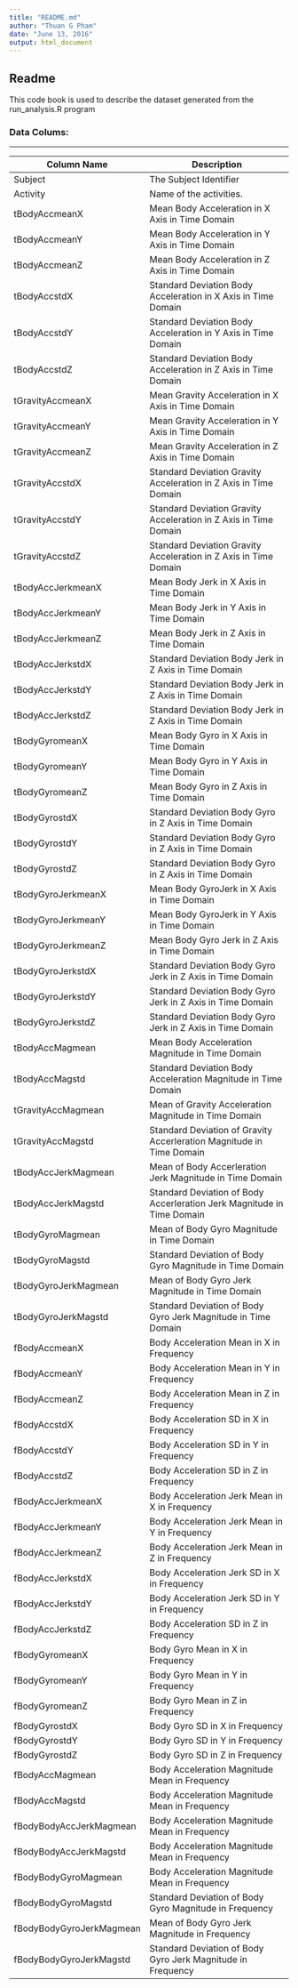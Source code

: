 ```yaml
---
title: "README.md"
author: "Thuan G Pham"
date: "June 13, 2016"
output: html_document
---
```


## Readme 
This code book is used to describe the dataset generated from the run_analysis.R program

### Data Colums:
--------------------------------------------------------------------------------------------------------
|Column Name     			| Description
|---------------------------|---------------------------------------------------------------------------|
|	Subject		 			|	The Subject Identifier													|
|	Activity	 			|	Name of the activities. 												|
|	tBodyAccmeanX			|	Mean Body Acceleration in X Axis in Time Domain							|
|	tBodyAccmeanY			|	Mean Body Acceleration in Y Axis in Time Domain							|
|	tBodyAccmeanZ			|	Mean Body Acceleration in Z Axis in Time Domain							|
|	tBodyAccstdX			|	Standard Deviation Body Acceleration in X Axis in Time Domain			|
|	tBodyAccstdY			|	Standard Deviation Body Acceleration in Y Axis in Time Domain			|
|	tBodyAccstdZ			|	Standard Deviation Body Acceleration in Z Axis in Time Domain			|
|	tGravityAccmeanX		|	Mean Gravity Acceleration in X Axis in Time Domain						|
|	tGravityAccmeanY		|	Mean Gravity Acceleration in Y Axis in Time Domain						|
|	tGravityAccmeanZ		|	Mean Gravity Acceleration in Z Axis in Time Domain						|
|	tGravityAccstdX			|	Standard Deviation Gravity Acceleration in Z Axis  in Time Domain		|
|	tGravityAccstdY			|	Standard Deviation Gravity Acceleration in Z Axis in Time Domain		|
|	tGravityAccstdZ			|	Standard Deviation Gravity Acceleration in Z Axis in Time Domain		|
|	tBodyAccJerkmeanX		|	Mean Body Jerk in X Axis  in Time Domain								|
|	tBodyAccJerkmeanY		|	Mean Body Jerk in Y Axis in Time Domain									|
|	tBodyAccJerkmeanZ		|	Mean Body Jerk in Z Axis in Time Domain									|
|	tBodyAccJerkstdX		|	Standard Deviation Body Jerk  in Z Axis  in Time Domain					|
|	tBodyAccJerkstdY		|	Standard Deviation Body Jerk   in Z Axis in Time Domain					|
|	tBodyAccJerkstdZ		|	Standard Deviation Body Jerk  in Z Axis in Time Domain					|
|	tBodyGyromeanX			|	Mean Body Gyro in X Axis in Time Domain									|
|	tBodyGyromeanY			|	Mean Body Gyro in Y Axis in Time Domain									|
|	tBodyGyromeanZ			|	Mean Body Gyro in Z Axis in Time Domain									|
|	tBodyGyrostdX			|	Standard Deviation Body Gyro  in Z Axis in Time Domain					|
|	tBodyGyrostdY			|	Standard Deviation Body Gyro   in Z Axis in Time Domain					|
|	tBodyGyrostdZ			|	Standard Deviation Body Gyro  in Z Axis in Time Domain					|
|	tBodyGyroJerkmeanX		|	Mean Body GyroJerk in X Axis in Time Domain								|
|	tBodyGyroJerkmeanY		|	Mean Body GyroJerk in Y Axis in Time Domain								|
|	tBodyGyroJerkmeanZ		|	Mean Body Gyro Jerk in Z Axis in Time Domain							|
|	tBodyGyroJerkstdX		|	Standard Deviation Body Gyro Jerk  in Z Axis in Time Domain				|
|	tBodyGyroJerkstdY		|	Standard Deviation Body Gyro  Jerk in Z Axis in Time Domain				|
|	tBodyGyroJerkstdZ		|	Standard Deviation Body Gyro  Jerk in Z Axis in Time Domain				|
|	tBodyAccMagmean			|	Mean Body Acceleration Magnitude  in Time Domain						|
|	tBodyAccMagstd			|	Standard Deviation Body Acceleration Magnitude  in Time Domain			|
|	tGravityAccMagmean		|	Mean of Gravity Acceleration Magnitude  in Time Domain					|
|	tGravityAccMagstd		|	Standard Deviation of  Gravity Accerleration Magnitude in Time Domain	|
|	tBodyAccJerkMagmean		|	Mean of Body Accerleration Jerk Magnitude  in Time Domain				|
|	tBodyAccJerkMagstd		|	Standard Deviation of Body Accerleration Jerk Magnitude  in Time Domain	|
|	tBodyGyroMagmean		|	Mean of Body Gyro Magnitude  in Time Domain								|
|	tBodyGyroMagstd			|	Standard Deviation of Body Gyro Magnitude  in Time Domain				|
|	tBodyGyroJerkMagmean	|	Mean of Body Gyro Jerk Magnitude  in Time Domain						|
|	tBodyGyroJerkMagstd		|	Standard Deviation of Body Gyro Jerk Magnitude in Time Domain			|
|	fBodyAccmeanX			|	Body Acceleration Mean in X in Frequency								|
|	fBodyAccmeanY			|	Body Acceleration Mean in Y in Frequency								|
|	fBodyAccmeanZ			|	Body Acceleration Mean in Z in Frequency								|
|	fBodyAccstdX			|	Body Acceleration SD in X in Frequency									|
|	fBodyAccstdY			|	Body Acceleration SD in Y in Frequency									|
|	fBodyAccstdZ			|	Body Acceleration SD in Z in Frequency									|
|	fBodyAccJerkmeanX		|	Body Acceleration Jerk Mean in X in Frequency							|
|	fBodyAccJerkmeanY		|	Body Acceleration Jerk Mean in Y in Frequency							|
|	fBodyAccJerkmeanZ		|	Body Acceleration Jerk Mean in Z in Frequency							|
|	fBodyAccJerkstdX		|	Body Acceleration Jerk SD in X in Frequency								|
|	fBodyAccJerkstdY		|	Body Acceleration Jerk SD in Y in Frequency								|
|	fBodyAccJerkstdZ		|	Body Acceleration SD in Z in Frequency									|
|	fBodyGyromeanX			|	Body Gyro Mean in X in Frequency										|
|	fBodyGyromeanY			|	Body Gyro Mean in Y in Frequency										|
|	fBodyGyromeanZ			|	Body Gyro Mean in Z in Frequency										|
|	fBodyGyrostdX			|	Body Gyro SD in X in Frequency											|
|	fBodyGyrostdY			|	Body Gyro SD in Y in Frequency											|
|	fBodyGyrostdZ			|	Body Gyro SD in Z in Frequency											|
|	fBodyAccMagmean			|	Body Acceleration Magnitude Mean in Frequency							|
|	fBodyAccMagstd			|	Body Acceleration Magnitude Mean in Frequency							|
|	fBodyBodyAccJerkMagmean	|	Body Acceleration Magnitude Mean in Frequency							|
|	fBodyBodyAccJerkMagstd	|	Body Acceleration Magnitude Mean in Frequency							|
|	fBodyBodyGyroMagmean	|	Body Acceleration Magnitude Mean in Frequency							|
|	fBodyBodyGyroMagstd		|	Standard Deviation of Body Gyro Magnitude  in Frequency					|
|	fBodyBodyGyroJerkMagmean|	Mean of Body Gyro Jerk Magnitude in Frequency							|
|	fBodyBodyGyroJerkMagstd	|	Standard Deviation of Body Gyro Jerk Magnitude  in Frequency			|
